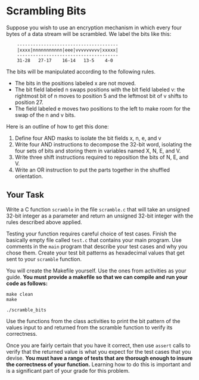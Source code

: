 # Scrambling Bits

Suppose you wish to use an encryption mechanism in which every four bytes of a
data stream will be scrambled. We label the bits like this:

```
    --------------------------------------
    |xxxx|nnnnnnnnnnn|eee|vvvvvvvvv|xxxxx|
    --------------------------------------
    31-28   27-17    16-14   13-5    4-0
```

The bits will be manipulated according to the following rules.


* The bits in the positions labeled x are not moved.
* The bit field labeled n swaps positions with the bit field labeled v: the
  rightmost bit of n moves to position 5 and the leftmost bit of v shifts to
  position 27.
* The field labeled e moves two positions to the left to make room for the swap
  of the n and v bits.

Here is an outline of how to get this done:

1. Define four AND masks to isolate the bit fields x, n, e, and v
2. Write four AND instructions to decompose the 32-bit word, isolating the four
   sets of bits and storing them in variables named X, N, E, and V.
3. Write three shift instructions required to reposition the bits of N, E, and
   V.
4. Write an OR instruction to put the parts together in the shuffled
   orientation.

## Your Task
Write a C function `scramble` in the file `scramble.c` that will take an
unsigned 32-bit integer as a parameter and return an unsigned 32-bit integer
with the rules described above applied. 

Testing your function requires careful choice of test cases. Finish the
basically empty file called `test.c` that contains your main program. Use
comments in the `main` program that describe your test cases and why you chose
them. Create your test bit patterns as hexadecimal values that get sent to your
`scramble` function.

You will create the Makefile yourself. Use the ones from activities as your
guide. **You must provide a makefile so that we can compile and run your code
as follows:**

    make clean
    make 

    ./scramble_bits

Use the functions from the class activities to print the bit pattern of the
values input to and returned from the scramble function to verify its
correctness.

Once you are fairly certain that you have it correct, then use `assert` calls
to verify that the returned value is what you expect for the test cases that
you devise. **You must have a range of tests that are thorough enough to insure
the correctness of your function.** Learning how to do this is important and is
a significant part of your grade for this problem.

